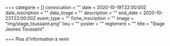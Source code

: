 +++
categorie = []
convocation = ""
date = 2020-10-19T22:00:00Z
date_inscription = ""
date_tirage = ""
description = ""
end_date = 2020-10-23T22:00:00Z
event_type = ""
fiche_inscription = ""
image = "img/stage_toussaint.png"
lieu = ""
poster = ""
reglement = ""
title = "Stage Jeunes Toussaint"

+++
Plus d'information à venir